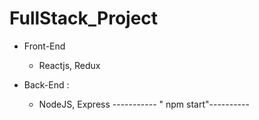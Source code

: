 # FullStack_Project

* Front-End
   - Reactjs, Redux

* Back-End :
   - NodeJS, Express
 ----------- " npm start"----------
          
